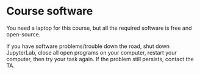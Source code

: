 # Course software

You need a laptop for this course, but all the required software is free and open-source.

If you have software problems/trouble down the road, shut down JupyterLab, close all open programs on your computer, restart your computer, then try your task again. If the problem still persists, contact the TA.
